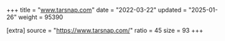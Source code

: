 +++
title = "www.tarsnap.com"
date = "2022-03-22"
updated = "2025-01-26"
weight = 95390

[extra]
source = "https://www.tarsnap.com/"
ratio = 45
size = 93
+++
